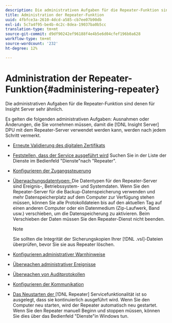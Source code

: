 ```yaml
---
description: Die administrativen Aufgaben für die Repeater-Funktion sind denen für Insight Server sehr ähnlich.
title: Administration der Repeater-Funktion
uuid: 4fbfce3a-2610-4dcd-a585-cb7ee07b90db
exl-id: 5c7a4f95-be4b-4c2c-8dea-19037ba0b5cc
translation-type: tm+mt
source-git-commit: d9df90242ef96188f4e4b5e6d04cfef196b0a628
workflow-type: tm+mt
source-wordcount: '232'
ht-degree: 12%

---
```


# Administration der Repeater-Funktion{#administering-repeater}

Die administrativen Aufgaben für die Repeater-Funktion sind denen für Insight Server sehr ähnlich.

Es gelten die folgenden administrativen Aufgaben: Ausnahmen oder Änderungen, die Sie vornehmen müssen, damit die [!DNL Insight Server] DPU mit dem Repeater-Server verwendet werden kann, werden nach jedem Schritt vermerkt.

* [Erneute Validierung des digitalen Zertifikats](../../../home/c-inst-svr/c-admin-inst-svr/c-reval-dgtl-cert.md#concept-f0020a6f0d6f477099b7a8f0b6e2944c)
* [Feststellen, dass der Service ausgeführt wird](../../../home/c-inst-svr/c-admin-inst-svr/c-cfrm-svc-rng.md#concept-15b046e92d254bbd95dec829abc76677) Suchen Sie in der Liste der Dienste im Bedienfeld &quot;Dienste&quot;nach &quot;Repeater&quot;.

* [Konfigurieren der Zugangssteuerung](../../../home/c-inst-svr/c-admin-inst-svr/c-config-acs-ctrl/c-config-acs-ctrl.md#concept-ac385e870dbe4b57a72bf7266b60f93d)
* [Überwachungsdatentypen: ](../../../home/c-inst-svr/c-admin-inst-svr/c-mntr-disk-spc/c-mntr-disk-spc.md#concept-a83447e44f4e47aba282328be395a0d4) Die Datentypen für den Repeater-Server sind Ereignis-, Betriebssystem- und Systemdaten. Wenn Sie den Repeater-Server für die Backup-Datenspeicherung verwenden und mehr Datenspeicherplatz auf dem Computer zur Verfügung stehen müssen, können Sie alle Protokolldateien bis auf den aktuellen Tag auf einen anderen Computer oder ein Datenmedium (Zip-Laufwerk, Band usw.) verschieben, um die Datenspeicherung zu aktivieren. Beim Verschieben der Daten müssen Sie den Repeater-Dienst nicht beenden.

   >[!NOTE]
   >
   >Sie sollten die Integrität der Sicherungskopien Ihrer [!DNL .vsl]-Dateien überprüfen, bevor Sie sie aus Repeater löschen.

* [Konfigurieren administrativer Warnhinweise](../../../home/c-inst-svr/c-admin-inst-svr/t-config-adm-alrts.md#task-0858f588da4941aa9d4952f6592681aa)
* [Überwachen administrativer Ereignisse](../../../home/c-inst-svr/c-admin-inst-svr/t-mntr-adm-evts.md#task-4c78325b3e6e4dde8fa94c1896e19e34)
* [Überwachen von Auditprotokollen](../../../home/c-inst-svr/c-admin-inst-svr/t-mntr-adt-lgs.md#task-5dd9830424fe440ea1369215a1aca231)
* [Konfigurieren der Kommunikation](../../../home/c-inst-svr/c-admin-inst-svr/t-config-com.md#task-471305ecf7a644789a288f93c42514ec)
* [Das Neustarten der ](../../../home/c-inst-svr/c-admin-inst-svr/t-rest-svc.md#task-97f97f1019bc440080ab2fddfdc04c74)  [!DNL Repeater] Servicefunktionalität ist so ausgelegt, dass sie kontinuierlich ausgeführt wird. Wenn Sie den Computer neu starten, wird der Repeater automatisch neu gestartet. Wenn Sie den Repeater manuell Beginn und stoppen müssen, können Sie dies über das Bedienfeld &quot;Dienste&quot;in Windows tun.
